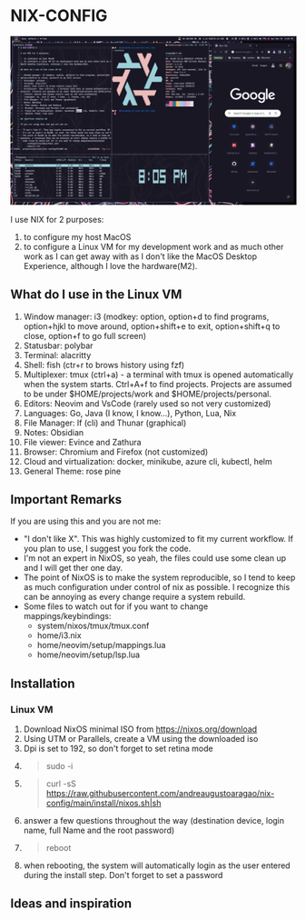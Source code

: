 # NIX-CONFIG #

![screenshot](./screenshots/screen.png)

I use NIX for 2 purposes:

1. to configure my host MacOS
2. to configure a Linux VM for my development work and as much other work as I can get away with as I don't like the 
MacOS Desktop Experience, although I love the hardware(M2).

## What do I use in the Linux VM ##

1. Window manager: i3 (modkey: option, option+d to find programs, option+hjkl to move around, option+shift+e to exit, 
option+shift+q to close, option+f to go full screen)
2. Statusbar: polybar
3. Terminal: alacritty
4. Shell: fish (ctr+r to brows history using fzf)
5. Multiplexer: tmux (ctrl+a) - a terminal with tmux is opened automatically when the system starts. Ctrl+A+f to find 
projects. Projects are assumed to be under $HOME/projects/work and $HOME/projects/personal. 
6. Editors: Neovim and VsCode (rarely used so not very customized)
7. Languages: Go, Java (I know, I know...), Python, Lua, Nix
8. File Manager: lf (cli) and Thunar (graphical)
9. Notes: Obsidian
10. File viewer: Evince and Zathura
11. Browser: Chromium and Firefox (not customized)
12. Cloud and virtualization: docker, minikube, azure cli, kubectl, helm 
13. General Theme: rose pine

## Important Remarks ##

If you are using this and you are not me:

* "I don't like X". This was highly customized to fit my current workflow. If you plan to use, I suggest you fork the code.
* I'm not an expert in NixOS, so yeah, the files could use some clean up and I will get ther one day.
* The point of NixOS is to make the system reproducible, so I tend to keep as much configuration under control of nix as 
possible. I recognize this can be annoying as every change require a system rebuild.
* Some files to watch out for if you want to change mappings/keybindings:
    * system/nixos/tmux/tmux.conf
    * home/i3.nix
    * home/neovim/setup/mappings.lua
    * home/neovim/setup/lsp.lua

## Installation ##

### Linux VM ### 

1. Download NixOS minimal ISO from https://nixos.org/download
2. Using UTM or Parallels, create a VM using the downloaded iso
3. Dpi is set to 192, so don't forget to set retina mode
3. > sudo -i
4. > curl -sS https://raw.githubusercontent.com/andreaugustoaragao/nix-config/main/install/nixos.sh|sh
5. answer a few questions throughout the way (destination device, login name, full Name and the root password)
6. > reboot
6. when rebooting, the system will automatically login as the user entered during the install step. Don't forget to set a password

## Ideas and inspiration ##

